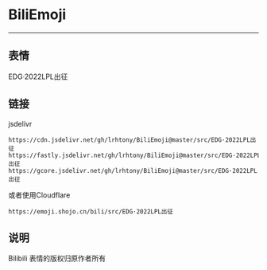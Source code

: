 # BiliEmoji
---
## 表情
EDG·2022LPL出征
## 链接
jsdelivr
```
https://cdn.jsdelivr.net/gh/lrhtony/BiliEmoji@master/src/EDG·2022LPL出征
https://fastly.jsdelivr.net/gh/lrhtony/BiliEmoji@master/src/EDG·2022LPL出征
https://gcore.jsdelivr.net/gh/lrhtony/BiliEmoji@master/src/EDG·2022LPL出征
```
或者使用Cloudflare
```
https://emoji.shojo.cn/bili/src/EDG·2022LPL出征
```
## 说明
Bilibili 表情的版权归原作者所有
